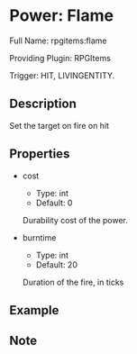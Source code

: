 # Power: Flame

<!-- This file is generated ingame by `/rpgitem gen-wiki`. -->
<!-- Please only edit between "beginCustomXXXX" and "endCustomXXXX".  -->
<!-- If you want to edit description of this power or property, -->
<!-- please edit corresponding section in "resources/lang/en_US.yml" -->

Full Name: rpgitems:flame

Providing Plugin: RPGItems

Trigger: HIT, LIVINGENTITY.

<!-- beginCustomHeader -->
<!-- endCustomHeader -->

## Description

Set the target on fire on hit
<!-- beginCustomDescription -->
<!-- endCustomDescription -->

## Properties

* cost

  * Type: int
  * Default: 0

  Durability cost of the power.

* burntime

  * Type: int
  * Default: 20

  Duration of the fire, in ticks


<!-- beginCustomProperties -->
<!-- endCustomProperties -->

## Example

<!-- beginCustomExample -->
<!-- endCustomExample -->

## Note

<!-- beginCustomNote -->
<!-- endCustomNote -->